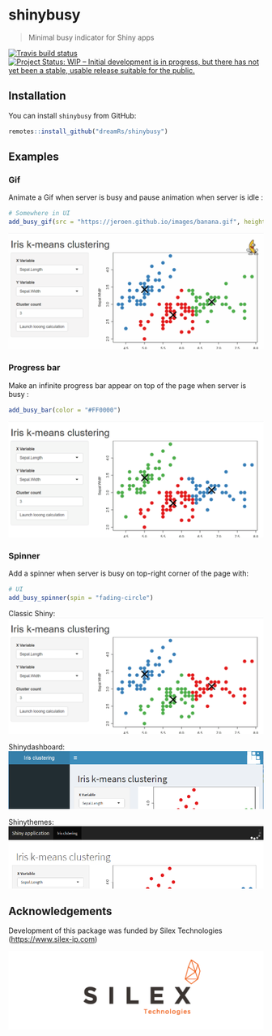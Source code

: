 # shinybusy

> Minimal busy indicator for Shiny apps

[![Travis build status](https://travis-ci.org/dreamRs/shinybusy.svg?branch=master)](https://travis-ci.org/dreamRs/shinybusy)
[![Project Status: WIP – Initial development is in progress, but there has not yet been a stable, usable release suitable for the public.](https://www.repostatus.org/badges/latest/wip.svg)](https://www.repostatus.org/#wip)


## Installation

You can install `shinybusy` from GitHub:

``` r
remotes::install_github("dreamRs/shinybusy")
```



## Examples


### Gif

Animate a Gif when server is busy and pause animation when server is idle :

```r
# Somewhere in UI
add_busy_gif(src = "https://jeroen.github.io/images/banana.gif", height = 70, width = 70)
```
![](imgs/shinybusy-gif.gif)



### Progress bar

Make an infinite progress bar appear on top of the page when server is busy :

```r
add_busy_bar(color = "#FF0000")
```

![](imgs/shinybusy-bar.gif)




### Spinner

Add a spinner when server is busy on top-right corner of the page with:


```r
# UI
add_busy_spinner(spin = "fading-circle")
```

Classic Shiny:
![](imgs/shinybusy-spin.gif)


Shinydashboard:
![](imgs/spin-dash.png)

Shinythemes:
![](imgs/spin-theme.png)






## Acknowledgements

Development of this package was funded by Silex Technologies (https://www.silex-ip.com)

<img src="imgs/logo-silex.png">
